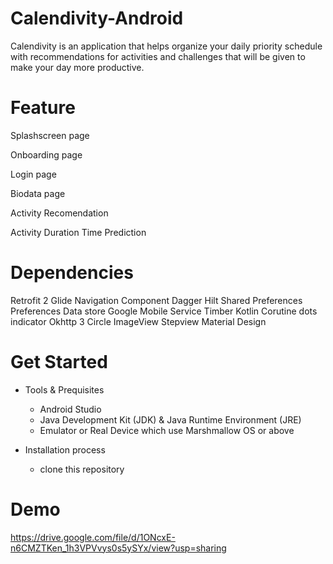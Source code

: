 # Calendivity-Android
 
 Calendivity is an application that helps organize your daily priority schedule with recommendations for activities and challenges that will be given to make your day more productive.
 
 # Feature
 Splashscreen page

 Onboarding page

 Login page

 Biodata page

 Activity Recomendation

 Activity Duration Time Prediction
 
 # Dependencies
 Retrofit 2
 Glide
 Navigation Component
 Dagger Hilt
 Shared Preferences
 Preferences Data store
 Google Mobile Service
 Timber
 Kotlin Corutine
 dots indicator
 Okhttp 3
 Circle ImageView
 Stepview
 Material Design
 
 # Get Started
 * Tools & Prequisites
   * Android Studio
   * Java Development Kit (JDK) & Java Runtime Environment (JRE)
   * Emulator or Real Device which use Marshmallow OS or above

 * Installation process
   * clone this repository
  
  # Demo

  https://drive.google.com/file/d/1ONcxE-n6CMZTKen_1h3VPVvys0s5ySYx/view?usp=sharing
